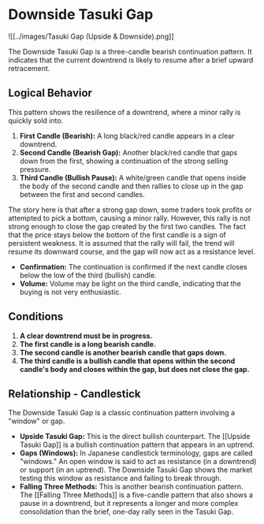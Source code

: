 # Downside Tasuki Gap

![[../images/Tasuki Gap (Upside & Downside).png]]

The Downside Tasuki Gap is a three-candle bearish continuation pattern. It indicates that the current downtrend is likely to resume after a brief upward retracement.

## Logical Behavior

This pattern shows the resilience of a downtrend, where a minor rally is quickly sold into.

1.  **First Candle (Bearish):** A long black/red candle appears in a clear downtrend.
2.  **Second Candle (Bearish Gap):** Another black/red candle that gaps down from the first, showing a continuation of the strong selling pressure.
3.  **Third Candle (Bullish Pause):** A white/green candle that opens inside the body of the second candle and then rallies to close up in the gap between the first and second candles.

The story here is that after a strong gap down, some traders took profits or attempted to pick a bottom, causing a minor rally. However, this rally is not strong enough to close the gap created by the first two candles. The fact that the price stays below the bottom of the first candle is a sign of persistent weakness. It is assumed that the rally will fail, the trend will resume its downward course, and the gap will now act as a resistance level.

- **Confirmation:** The continuation is confirmed if the next candle closes below the low of the third (bullish) candle.
- **Volume:** Volume may be light on the third candle, indicating that the buying is not very enthusiastic.

## Conditions

1.  **A clear downtrend must be in progress.**
2.  **The first candle is a long bearish candle.**
3.  **The second candle is another bearish candle that gaps down.**
4.  **The third candle is a bullish candle that opens within the second candle's body and closes within the gap, but does not close the gap.**

## Relationship - Candlestick

The Downside Tasuki Gap is a classic continuation pattern involving a "window" or gap.

- **Upside Tasuki Gap:** This is the direct bullish counterpart. The [[Upside Tasuki Gap]] is a bullish continuation pattern that appears in an uptrend.
- **Gaps (Windows):** In Japanese candlestick terminology, gaps are called "windows." An open window is said to act as resistance (in a downtrend) or support (in an uptrend). The Downside Tasuki Gap shows the market testing this window as resistance and failing to break through.
- **Falling Three Methods:** This is another bearish continuation pattern. The [[Falling Three Methods]] is a five-candle pattern that also shows a pause in a downtrend, but it represents a longer and more complex consolidation than the brief, one-day rally seen in the Tasuki Gap.
